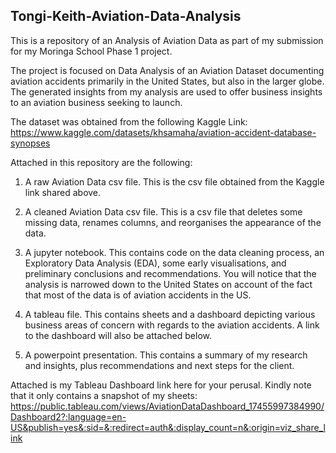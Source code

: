 ## Tongi-Keith-Aviation-Data-Analysis

This is a repository of an Analysis of Aviation Data as part of my submission for my Moringa School Phase 1 project.

The project is focused on Data Analysis of an Aviation Dataset documenting aviation accidents primarily in the United States, but also in the larger globe. The generated insights from my analysis are used to offer business insights to an aviation business seeking to launch. 

The dataset was obtained from the following Kaggle Link: https://www.kaggle.com/datasets/khsamaha/aviation-accident-database-synopses

Attached in this repository are the following:

1. A raw Aviation Data csv file.
   This is the csv file obtained from the Kaggle link shared above.
   
3. A cleaned Aviation Data csv file.
   This is a csv file that deletes some missing data, renames columns, and reorganises the appearance of the data.
   
5. A jupyter notebook.
   This contains code on the data cleaning process, an Exploratory Data Analysis (EDA), some early visualisations, and preliminary conclusions and recommendations.
   You will notice that the analysis is narrowed down to the United States on account of the fact that most of the data is of aviation accidents in the US.
   
7. A tableau file.
   This contains sheets and a dashboard depicting various business areas of concern with regards to the aviation accidents. A link to the dashboard will also be attached 
   below.
   
9. A powerpoint presentation.
   This contains a summary of my research and insights, plus recommendations and next steps for the client.

Attached is my Tableau Dashboard link here for your perusal. Kindly note that it only contains a snapshot of my sheets: https://public.tableau.com/views/AviationDataDashboard_17455997384990/Dashboard2?:language=en-US&publish=yes&:sid=&:redirect=auth&:display_count=n&:origin=viz_share_link

